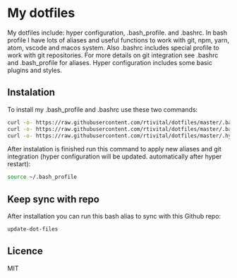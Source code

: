 # My dotfiles

My dotfiles include: hyper configuration, .bash_profile. and .bashrc. In bash profile I have lots of aliases and useful functions to work with git, npm, yarn, atom, vscode and macos system. Also .bashrc includes special profile to work with git repositories. For more details on git integration see .bashrc and .bash_profile for aliases. Hyper configuration includes some basic plugins and styles.

## Instalation
To install my .bash_profile and .bashrc use these two commands:
```sh
curl -o- https://raw.githubusercontent.com/rtivital/dotfiles/master/.bash_profile > ~/.bash_profile
curl -o- https://raw.githubusercontent.com/rtivital/dotfiles/master/.bashrc > ~/.bashrc
curl -o- https://raw.githubusercontent.com/rtivital/dotfiles/master/.hyper.js > ~/.hyper.js
```

After instalation is finished run this command to apply new aliases and git integration (hyper configuration will be updated. automatically after hyper restart):
```sh
source ~/.bash_profile
```

## Keep sync with repo
After installation you can run this bash alias to sync with this Github repo:
```sh
update-dot-files
```

## Licence
MIT
